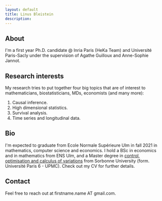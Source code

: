 ```yaml
---
layout: default
title: Linus Bleistein 
description: 
---
```



## About

I'm a first year Ph.D. candidate @ Inria Paris (HeKa Team) and Université Paris-Sacly under the supervision of Agathe Guilloux and Anne-Sophie Jannot. 

## Research interests

My research tries to put together four big topics that are of interest to mathematicians, biostatisticians, MDs, economists (and many more): 
1. Causal inference.
2. High dimensional statistics.
3. Survival analysis.
4. Time series and longitudinal data. 

## Bio

I'm expected to graduate from Ecole Normale Supérieure Ulm in fall 2021 in mathematics, computer science and economics. I hold a BSc in economics and in mathematics from ENS Ulm, and a Master degree in [control, optimisation and calculus of variations](https://www.ljll.math.upmc.fr/MathModel/presentation/cocv.html) from Sorbonne University (form. Université Paris 6 - UPMC). Check out my CV for further details.

## Contact 

Feel free to reach out at firstname.name AT gmail.com. 
